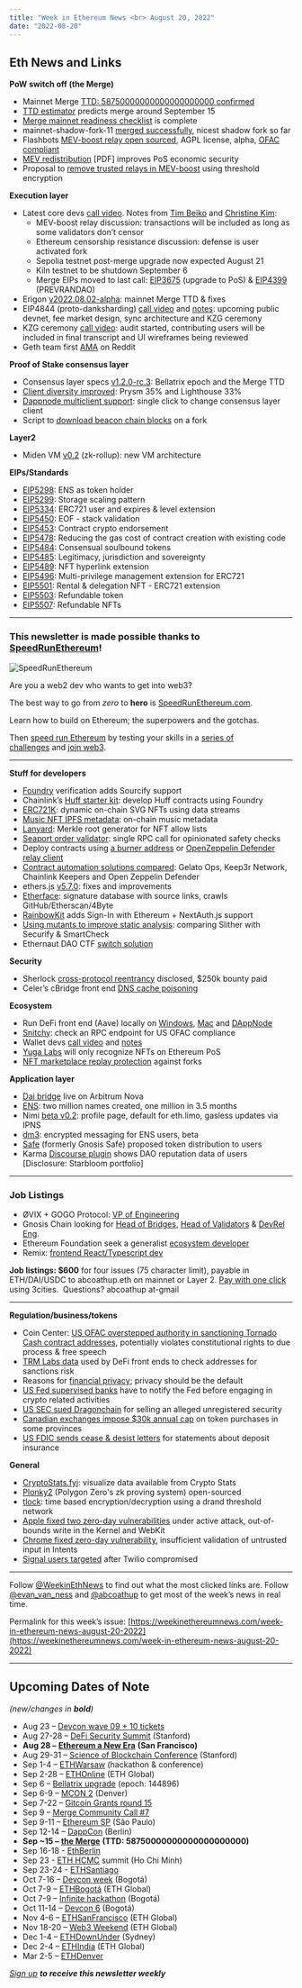 ```yaml
---
title: "Week in Ethereum News <br> August 20, 2022"
date: "2022-08-20"
---
```


## **Eth News and Links**

**PoW switch off (the Merge)**

- Mainnet Merge [TTD: 58750000000000000000000 confirmed](https://twitter.com/TimBeiko/status/1560347372953018368?s=20&t=2Ilvv0d4JWukMf64eLOe5w)
- [TTD estimator](https://797.io/themerge/) predicts merge around September 15
- [Merge mainnet readiness checklist](https://github.com/ethereum/pm/blob/master/Merge/mainnet-readiness.md) is complete
- mainnet-shadow-fork-11 [merged successfully](https://twitter.com/TimBeiko/status/1560346663264219137), nicest shadow fork so far
- Flashbots [MEV-boost relay open sourced](https://writings.flashbots.net/writings/Flashbots-Relay-open-sourcing/), AGPL license, alpha, [OFAC compliant](https://twitter.com/bantg/status/1559948198508118016)
- [MEV redistribution](https://people.eecs.berkeley.edu/~ksk/files/MEV_Redistribution.pdf) \[PDF\] improves PoS economic security
- Proposal to [remove trusted relays in MEV-boost](https://ethresear.ch/t/removing-trusted-relays-in-mev-boost-using-threshold-encryption/13449) using threshold encryption

**Execution layer**

- Latest core devs [call video](https://www.youtube.com/watch?v=jJaCaS0WbIw&t=325s). Notes from [Tim Beiko](https://twitter.com/timbeiko/status/1560345029511589888) and [Christine Kim](https://docsend.com/view/2magweham8bc6ewy):
    - MEV-boost relay discussion: transactions will be included as long as some validators don’t censor
    - Ethereum censorship resistance discussion: defense is user activated fork
    - Sepolia testnet post-merge upgrade now expected August 21
    - Kiln testnet to be shutdown September 6
    - Merge EIPs moved to last call: [EIP3675](https://eips.ethereum.org/EIPS/eip-3675) (upgrade to PoS) & [EIP4399](https://eips.ethereum.org/EIPS/eip-4399) (PREVRANDAO)
- Erigon [v2022.08.02-alpha](https://github.com/ledgerwatch/erigon/releases/tag/v2022.08.02): mainnet Merge TTD & fixes
- EIP4844 (proto-danksharding) [call video](https://www.youtube.com/watch?v=3s_od5WjN7Y&t=2s) and [notes](https://docs.google.com/document/d/1KgKZnb5P07rdLBb_nRCaXhzG_4PBoZXtFQNzKO2mrvc/edit): upcoming public devnet, fee market design, sync architecture and KZG ceremony
- KZG ceremony [call video](https://www.youtube.com/watch?v=6LsVjf9qARI): audit started, contributing users will be included in final transcript and UI wireframes being reviewed
- Geth team first [AMA](https://www.reddit.com/r/ethereum/comments/wpqmo1/ama_we_are_the_go_ethereum_geth_team_18_august/) on Reddit

**Proof of Stake consensus layer**

- Consensus layer specs [v1.2.0-rc.3](https://github.com/ethereum/consensus-specs/releases/tag/v1.2.0-rc.3): Bellatrix epoch and the Merge TTD
- [Client diversity improved](https://twitter.com/superphiz/status/1559667329574780935): Prysm 35% and Lighthouse 33%
- [Dappnode multiclient support](https://medium.com/dappnode/multiclient-on-ethereum-mainnet-has-arrived-this-is-all-you-need-to-know-7bc0cd8fadc5): single click to change consensus layer client
- Script to [download beacon chain blocks](https://www.symphonious.net/2022/08/18/beacon-rest-api-fetching-blocks-on-a-fork/) on a fork

**Layer2**

- Miden VM [v0.2](https://ethresear.ch/t/miden-vm-v0-2-new-vm-architecture-for-a-zk-rollup/13405) (zk-rollup): new VM architecture

**EIPs/Standards**

- [EIP5298](https://github.com/ethereum/EIPs/pull/5300/files): ENS as token holder
- [EIP5299](https://github.com/ethereum/EIPs/pull/5299/files): Storage scaling pattern
- [EIP5334](https://github.com/ethereum/EIPs/pull/5334/files): ERC721 user and expires & level extension
- [EIP5450](https://eips.ethereum.org/EIPS/eip-5450): EOF - stack validation
- [EIP5453](https://github.com/ethereum/EIPs/pull/5453/files): Contract crypto endorsement
- [EIP5478](https://github.com/ethereum/EIPs/pull/5478/files): Reducing the gas cost of contract creation with existing code
- [EIP5484](https://github.com/ethereum/EIPs/pull/5484/files): Consensual soulbound tokens
- [EIP5485](https://eips.ethereum.org/EIPS/eip-5485): Legitimacy, jurisdiction and sovereignty
- [EIP5489](https://github.com/ethereum/EIPs/pull/5489/files): NFT hyperlink extension
- [EIP5496](https://github.com/ethereum/EIPs/pull/5496/files): Multi-privilege management extension for ERC721
- [EIP5501](https://github.com/ethereum/EIPs/pull/5501/files): Rental & delegation NFT - ERC721 extension
- [EIP5503](https://github.com/ethereum/EIPs/pull/5503/files): Refundable token
- [EIP5507](https://github.com/ethereum/EIPs/pull/5507/files): Refundable NFTs

* * *

### **This newsletter is made possible thanks to** [**SpeedRunEthereum**](https://speedrunethereum.com/)**!**

![SpeedRunEthereum](https://weekinethereumnews.com/wp-content/uploads/2022/04/Screenshot-from-2022-04-01-15-39-52.png)

Are you a web2 dev who wants to get into web3?

The best way to go from _zero_ to **hero** is [SpeedRunEthereum.com](https://speedrunethereum.com/).

Learn how to build on Ethereum; the superpowers and the gotchas.

Then [speed run Ethereum](https://speedrunethereum.com/) by testing your skills in a [series of challenges](https://speedrunethereum.com/challenge/simple-nft-example) and [join web3](https://twitter.com/austingriffith/status/1493688828661432325).

* * *

**Stuff for developers**

- [Foundry](https://twitter.com/r_krasiuk/status/1559225181163470851) verification adds Sourcify support
- Chainlink’s [Huff starter kit](https://github.com/smartcontractkit/huff-starter-kit#readme): develop Huff contracts using Foundry
- [ERC721K](https://twitter.com/KamesGeraghty/status/1559516539149172736): dynamic on-chain SVG NFTs using data streams
- [Music NFT IPFS metadata](https://github.com/SweetmanTech/MUSIC-METADATA-IPFS#readme): on-chain music metadata
- [Lanyard](https://lanyard.build/): Merkle root generator for NFT allow lists
- [Seaport order validator](https://twitter.com/z0age/status/1560663421116248066): single RPC call for opinionated safety checks
- Deploy contracts using [a burner address](https://w1nt3r.mirror.xyz/TK4XduxDclnnXmKKDR93ytkLXYGAx55f31ZwLWvU-KM) or [OpenZeppelin Defender relay client](https://twitter.com/OpenZeppelin/status/1559559571462443008)
- [Contract automation solutions compared](https://medium.com/coinmonks/smart-contract-automation-state-of-the-art-hack-view-c153944b1a02): Gelato Ops, Keep3r Network, Chainlink Keepers and Open Zeppelin Defender
- ethers.js [v5.7.0](https://github.com/ethers-io/ethers.js/releases/tag/v5.7.0): fixes and improvements
- [Etherface](https://github.com/volsa/etherface#readme): signature database with source links, crawls GitHub/Etherscan/4Byte
- [RainbowKit](https://www.rainbowkit.com/docs/authentication) adds Sign-In with Ethereum + NextAuth.js support
- [Using mutants to improve static analysis](https://blog.trailofbits.com/2022/08/17/using-mutants-to-improve-slither/): comparing Slither with Securify & SmartCheck
- Ethernaut DAO CTF [switch solution](https://stermi.medium.com/ethernautdao-ctf-7-solution-switch-ff6d7ca0a59)

**Security**

- Sherlock [cross-protocol reentrancy](https://mirror.xyz/0xE400820f3D60d77a3EC8018d44366ed0d334f93C/LOZF1YBcH1eBdxlC6HP223cAMeTpNgQ-Kc4EjQuxmGA) disclosed, $250k bounty paid
- Celer’s cBridge front end [DNS cache poisoning](https://twitter.com/celernetwork/status/1560123830844411904)

**Ecosystem**

- Run DeFi front end (Aave) locally on [Windows](https://fishy-mailman-e0e.notion.site/Run-your-own-local-Front-End-from-zero-to-hero-b2cdb30a6e0046f0b28351fc431f03e0), [Mac](https://hazelstar2.notion.site/hazelstar2/Run-your-own-local-Aave-Front-End-from-zero-to-hero-MacOS-edition-9aa8d0c910224d68bdb99a1f9f8843f9) and [DAppNode](https://twitter.com/eduadiez/status/1560314041389780992)
- [Snitchy](https://snitchy.xyz/): check an RPC endpoint for US OFAC compliance
- Wallet devs [call video](https://www.youtube.com/watch?v=leEdlaZjc6I) and [notes](https://twitter.com/_SamWilsn_/status/1560666767051333633)
- [Yuga Labs](https://twitter.com/yugalabs/status/1560035176562016262) will only recognize NFTs on Ethereum PoS
- [NFT marketplace replay protection](https://twitter.com/z0age/status/1560229676328574977) against forks

**Application layer**

- [Dai bridge](https://twitter.com/MakerDAO/status/1559570668353720321) live on Arbitrum Nova
- [ENS](https://twitter.com/ensdomains/status/1559811577917755394): two million names created, one million in 3.5 months
- Nimi [beta v0.2](https://twitter.com/0xNimi/status/1559208188259418114): profile page, default for eth.limo, gasless updates via IPNS
- [dm3](https://medium.com/corpus-ventures/dm3-decentralized-messaging-for-web3-8d66f6e77b53): encrypted messaging for ENS users, beta
- [Safe](https://forum.gnosis-safe.io/t/proposal-safe-distribution-for-users/369) (formerly Gnosis Safe) proposed token distribution to users
- Karma [Discourse plugin](https://mirror.xyz/showkarma.eth/zYoSK7CDY-vJoXV8tPx67uW9aatEegqjm0lT60YL2Zk) shows DAO reputation data of users \[Disclosure: Starbloom portfolio\]

* * *

### **Job Listings**

- ØVIX + GOGO Protocol: [VP of Engineering](https://join.com/companies/cryptogogos/5463001-head-of-software-development-vp-engineering-at-crypto-start-up?utm_source=ETHnewsletter&utm_medium=email&utm_campaign=WeekInEthNews)
- Gnosis Chain looking for [Head of Bridges](https://grnh.se/9bed164e2us), [Head of Validators](https://grnh.se/e51fc7332us) & [DevRel Eng](https://grnh.se/571e88cc2us).
- Ethereum Foundation seek a generalist [ecosystem developer](https://jobs.lever.co/ethereumfoundation/6b80a26f-7db3-4415-8339-a3543a967998?lever-origin=applied&lever-source%5B%5D=Week%20in%20Ethereum)
- Remix: [frontend React/Typescript dev](https://jobs.lever.co/ethereumfoundation/2c293808-48ed-4994-b0e0-14a8986e6ff3)

**Job listings: $600** for four issues (75 character limit), payable in ETH/DAI/USDC to abcoathup.eth on mainnet or Layer 2. [Pay with one click](https://3cities.xyz/#/pay?c=H4sIAHqco2IAAyXOMU6EQBSA4atMqVbAgGjJuqzGmI3JrrHcDMODnQAz5L03ERsTLey9gtJop8bGUk-xt5HE4m-__A_vPbreEZRZjQAdWH58ZZeVJQLR7iAYQglFKeNYVipJ0mQR5EWYSpCRnB_F4fEijZPopJqFz5v-Z9xg3_-O1jHsTq8BGmGsyHkLCL4TS7ghce4KcWGIja1F5XDKozBEHkjs3aWJ0FuFSjOgaE1neP-jdbXRqs2IgNdGN4AvV6v5t-qct5zRzNRL3xWAZzCsGCf3LRgiqWV8GASfxKgY6ttLhGq6sBro_otdA_afygfdejLO0tM4qes_d-LI2xABAAA) using 3cities.  Questions? abcoathup at-gmail

* * *

**Regulation/business/tokens**

- Coin Center: [US OFAC overstepped authority in sanctioning Tornado Cash contract addresses](https://www.coincenter.org/analysis-what-is-and-what-is-not-a-sanctionable-entity-in-the-tornado-cash-case/), potentially violates constitutional rights to due process & free speech
- [TRM Labs data](https://www.trmlabs.com/post/how-defi-platforms-are-using-data-from-trm-labs-to-respond-to-tornado-cash-sanctions) used by DeFi front ends to check addresses for sanctions risk
- Reasons for [financial privacy](https://twitter.com/danfinlay/status/1559583110861189120); privacy should be the default
- [US Fed supervised banks](https://www.federalreserve.gov/supervisionreg/srletters/SR2206.htm) have to notify the Fed before engaging in crypto related activities
- [US SEC sued Dragonchain](https://www.sec.gov/litigation/litreleases/2022/lr25468.htm) for selling an alleged unregistered security
- [Canadian exchanges impose $30k annual cap](https://twitter.com/jacobrobinsonjd/status/1560070769731846144) on token purchases in some provinces
- [US FDIC sends cease & desist letters](https://www.fdic.gov/news/press-releases/2022/pr22060.html) for statements about deposit insurance

**General**

- [CryptoStats.fyi](https://CryptoStats.fyi:): visualize data available from Crypto Stats
- [Plonky2](https://blog.polygon.technology/plonky2-is-now-open-source) (Polygon Zero's zk proving system) open-sourced
- [tlock](https://twitter.com/AnomalRoil/status/1558269374691250176): time based encryption/decryption using a drand threshold network
- [Apple fixed two zero-day vulnerabilities](https://www.bleepingcomputer.com/news/security/apple-security-updates-fix-2-zero-days-used-to-hack-iphones-macs) under active attack, out-of-bounds write in the Kernel and WebKit
- [Chrome fixed zero-day vulnerability](https://nakedsecurity.sophos.com/2022/08/17/chrome-browser-gets-11-security-fixes-with-1-zero-day-update-now/), insufficient validation of untrusted input in Intents
- [Signal users targeted](https://www.vice.com/en/article/qjkvxv/how-a-third-party-sms-service-was-used-to-take-over-signal-accounts) after Twilio compromised

* * *

Follow [@WeekinEthNews](https://twitter.com/WeekInEthNews) to find out what the most clicked links are. Follow [@evan\_van\_ness](https://twitter.com/evan_van_ness) and [@abcoathup](https://twitter.com/abcoathup) to get most of the week’s news in real time.

Permalink for this week’s issue: [https://weekinethereumnews.com/week-in-ethereum-news-august-20-2022](https://weekinethereumnews.com/week-in-ethereum-news-august-20-2022)

* * *

## **Upcoming Dates of Note**

_(new/changes in_ **_bold_**_)_

- Aug 23 – [Devcon wave 09 + 10 tickets](https://devcon.org/en/tickets/)
- Aug 27-28 – [DeFi Security Summit](https://defisecuritysummit.org/) (Stanford)
- **Aug 28 –** [**Ethereum a New Era**](https://go.ueth.org/) **(San Francisco)**
- Aug 29-31 – [Science of Blockchain Conference](https://cbr.stanford.edu/sbc22/) (Stanford)
- Sep 1-4 – [ETHWarsaw](https://ethwarsaw.dev/) (hackathon & conference)
- Sep 2-28 – [ETHOnline](https://online.ethglobal.com/') (ETH Global)
- Sep 6 – [Bellatrix upgrade](https://github.com/ethereum/consensus-specs/releases/tag/v1.2.0-rc.2) (epoch: 144896)
- Sep 6-9 – [MCON 2](https://www.mcon.fun/) (Denver)
- Sep 7-22 – [Gitcoin Grants round 15](https://twitter.com/gitcoin/status/1558498622949523456)
- Sep 9 – [Merge Community Call #7](https://github.com/ethereum/pm/issues/599)
- Sep 9-11 – [Ethereum SP](https://www.ethereumbrasil.com/#next) (São Paulo)
- Sep 12-14 – [DappCon](https://www.dappcon.io/) (Berlin)
- **Sep ~15 –** [**the Merge**](https://github.com/ethereum/execution-specs/pull/585) **(TTD: 58750000000000000000000)**
- Sep 16-18 - [EthBerlin](https://ethberlin.ooo/)
- Sep 23 - [ETH HCMC](https://2022.ethhcmc.com/) summit (Ho Chi Minh)
- Sep 23-24 - [ETHSantiago](https://ethsantiago.com/)
- Oct 7-16 – [Devcon week](https://devcon.org/en/devcon-week/) (Bogotá)
- Oct 7-9 – [ETHBogotá](https://bogota.ethglobal.com/) (ETH Global)
- Oct 7-9 – [Infinite hackathon](https://infinite-hackathons.eth.limo/) (Bogotá)
- Oct 11-14 – [Devcon 6](https://blog.ethereum.org/2022/02/18/colombia-in-2022-redux/) (Bogotá)
- Nov 4-6 – [ETHSanFrancisco](https://sf.ethglobal.com/) (ETH Global)
- Nov 18-20 – [Web3 Weekend](https://web3weekend.ethglobal.com/) (ETH Global)
- Dec 1-4 – [ETHDownUnder](https://ethdownunder.com/) (Sydney)
- Dec 2-4 – [ETHIndia](https://ethindia.co/) (ETH Global)
- Mar 2-5 – [ETHDenver](https://www.ethdenver.com/)

[_Sign up_](https://weekinethereum.substack.com/subscribe#about) **_to receive this newsletter weekly_**
